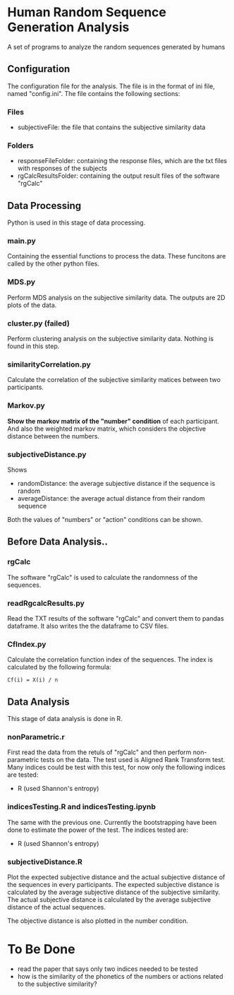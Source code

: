 # Human Random Sequence Generation Analysis

A set of programs to analyze the random sequences generated by humans

## Configuration

The configuration file for the analysis. The file is in the format of ini file, named "config.ini". The file contains the following sections:

### Files
- subjectiveFile: the file that contains the subjective similarity data

### Folders
- responseFileFolder: containing the response files, which are the txt files with responses of the subjects
- rgCalcResultsFolder: containing the output result files of the software "rgCalc"

## Data Processing

Python is used in this stage of data processing.

### main.py

Containing the essential functions to process the data. These funcitons are called by the other python files.

### MDS.py

Perform MDS analysis on the subjective similarity data. The outputs are 2D plots of the data.

### cluster.py (failed)

Perform clustering analysis on the subjective similarity data. Nothing is found in this step.

### similarityCorrelation.py

Calculate the correlation of the subjective similarity matices between two participants.

### Markov.py

**Show the markov matrix of the "number" condition** of each participant. And also the weighted markov matrix, which considers the objective distance between the numbers.

### subjectiveDistance.py

Shows
- randomDistance: the average subjective distance if the sequence is random
- averageDistance: the average actual distance from their random sequence

Both the values of "numbers" or "action" conditions can be shown. 

## Before Data Analysis..

### rgCalc

The software "rgCalc" is used to calculate the randomness of the sequences.

### readRgcalcResults.py

Read the TXT results of the software "rgCalc" and convert them to pandas dataframe. It also writes the the dataframe to CSV files.

### CfIndex.py

Calculate the correlation function index of the sequences. The index is calculated by the following formula:

```
Cf(i) = X(i) / n  
```

## Data Analysis

This stage of data analysis is done in R.

### nonParametric.r

First read the data from the retuls of "rgCalc" and then perform non-parametric tests on the data. The test used is Aligned Rank Transform test. Many indices could be test with this test, for now only the following indices are tested:
- R (used Shannon's entropy)

### indicesTesting.R and indicesTesting.ipynb

The same with the previous one. Currently the bootstrapping have been done to estimate the power of the test. The indices tested are:
- R (used Shannon's entropy)

### subjectiveDistance.R

Plot the expected subjective distance and the actual subjective distance of the sequences in every participants. The expected subjective distance is calculated by the average subjective distance of the subjective similarity. The actual subjective distance is calculated by the average subjective distance of the actual sequences.

The objective distance is also plotted in the number condition.

# To Be Done

- read the paper that says only two indices needed to be tested
- how is the similarity of the phonetics of the numbers or actions related to the subjective similarity?